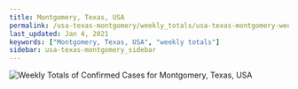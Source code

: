 ```yaml
---
title: Montgomery, Texas, USA
permalink: /usa-texas-montgomery/weekly_totals/usa-texas-montgomery-weekly_totals.html
last_updated: Jan 4, 2021
keywords: ["Montgomery, Texas, USA", "weekly totals"]
sidebar: usa-texas-montgomery_sidebar
---
```


![Weekly Totals of Confirmed Cases for Montgomery, Texas, USA](/covid_tracker/images/graphs/usa-texas-montgomery-weekly_totals_graph.png)
